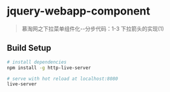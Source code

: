 # jquery-webapp-component

> 慕淘网之下拉菜单组件化--分步代码：1-3 下拉箭头的实现(1)

## Build Setup

``` bash
# install dependencies
npm install -g http-live-server

# serve with hot reload at localhost:8080
live-server

```